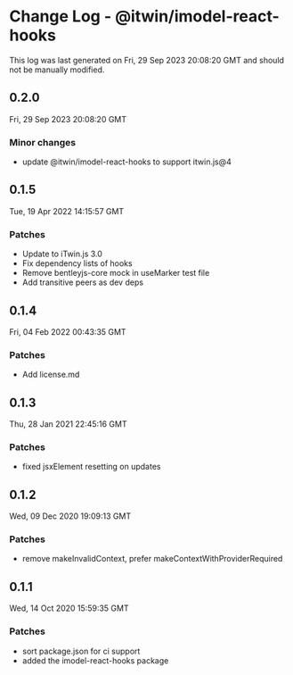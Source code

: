 # Change Log - @itwin/imodel-react-hooks

This log was last generated on Fri, 29 Sep 2023 20:08:20 GMT and should not be manually modified.

## 0.2.0
Fri, 29 Sep 2023 20:08:20 GMT

### Minor changes

- update @itwin/imodel-react-hooks to support itwin.js@4

## 0.1.5
Tue, 19 Apr 2022 14:15:57 GMT

### Patches

- Update to iTwin.js 3.0
- Fix dependency lists of hooks
- Remove bentleyjs-core mock in useMarker test file
- Add transitive peers as dev deps

## 0.1.4
Fri, 04 Feb 2022 00:43:35 GMT

### Patches

- Add license.md

## 0.1.3
Thu, 28 Jan 2021 22:45:16 GMT

### Patches

- fixed jsxElement resetting on updates

## 0.1.2
Wed, 09 Dec 2020 19:09:13 GMT

### Patches

- remove makeInvalidContext, prefer makeContextWithProviderRequired

## 0.1.1
Wed, 14 Oct 2020 15:59:35 GMT

### Patches

- sort package.json for ci support
- added the imodel-react-hooks package

